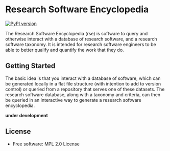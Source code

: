 # Research Software Encyclopedia

[![PyPI version](https://badge.fury.io/py/rse.svg)](https://badge.fury.io/py/rse)

The Research Software Encyclopedia (rse) is software to query and otherwise interact 
with a database of research software, and a research software taxonomy.
It is intended for research software engineers to be able to better qualify
and quantify the work that they do.

## Getting Started

The basic idea is that you interact with a database of software, which can
be generated locally in a flat file structure (with intention to add to version
control) or queried from a repository that serves one of these datasets.
The research software database, along with a taxonomy and criteria, can then
be queried in an interactive way to generate a research software encyclopedia.

**under development**

## License

 * Free software: MPL 2.0 License
